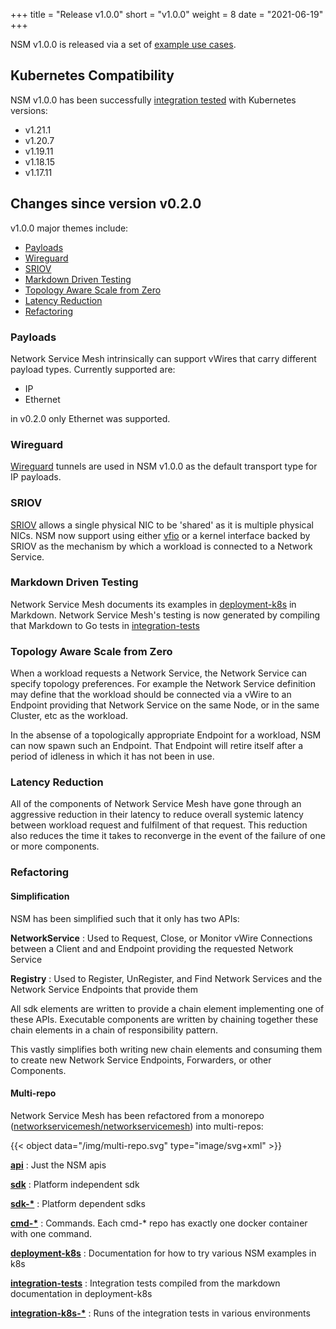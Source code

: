 +++
title = "Release v1.0.0"
short = "v1.0.0"
weight = 8
date = "2021-06-19"
+++

NSM v1.0.0 is released via a set of [example use cases](https://github.com/networkservicemesh/deployments-k8s/tree/release/v1.0.0).

## Kubernetes Compatibility
NSM v1.0.0 has been successfully [integration tested](https://github.com/networkservicemesh/integration-k8s-kind/pull/304) with Kubernetes versions:

- v1.21.1
- v1.20.7
- v1.19.11
- v1.18.15
- v1.17.11

## Changes since version v0.2.0

v1.0.0 major themes include:

- [Payloads](#payloads)
- [Wireguard](#wireguard)
- [SRIOV](#sriov)
- [Markdown Driven Testing](#markdown-driven-testing)
- [Topology Aware Scale from Zero](#topology-aware-scale-from-zero)
- [Latency Reduction](#latency-reduction)
- [Refactoring](#refactoring)

### Payloads

Network Service Mesh intrinsically can support vWires that carry different payload types.
Currently supported are:

- IP
- Ethernet

in v0.2.0 only Ethernet was supported.

### Wireguard

[Wireguard](https://www.wireguard.com/) tunnels are used in NSM v1.0.0 as the default transport
type for IP payloads.

### SRIOV

[SRIOV](https://en.wikipedia.org/wiki/Single-root_input/output_virtualization) allows a single physical NIC to be 
'shared' as it is multiple physical NICs.  NSM now support using either [vfio](https://www.kernel.org/doc/Documentation/vfio.txt) or
a kernel interface backed by SRIOV as the mechanism by which a workload is connected to a Network Service.

### Markdown Driven Testing

Network Service Mesh documents its examples in [deployment-k8s](https://github.com/networkservicemesh/deployments-k8s) in Markdown.
Network Service Mesh's testing is now generated by compiling that Markdown to Go tests in [integration-tests](https://github.com/networkservicemesh/integration-tests)

### Topology Aware Scale from Zero

When a workload requests a Network Service, the Network Service can specify topology preferences.
For example the Network Service definition may define that the workload should be connected via a vWire to
an Endpoint providing that Network Service on the same Node, or in the same Cluster, etc as the workload.

In the absense of a topologically appropriate Endpoint for a workload, NSM can now spawn such an Endpoint.
That Endpoint will retire itself after a period of idleness in which it has not been in use.

### Latency Reduction

All of the components of Network Service Mesh have gone through an aggressive reduction in their latency
to reduce overall systemic latency between workload request and fulfilment of that request.
This reduction also reduces the time it takes to reconverge in the event of the failure of one or more components.

### Refactoring

#### Simplification

NSM has been simplified such that it only has two APIs:

**NetworkService**
: Used to Request, Close, or Monitor vWire Connections between a Client and and Endpoint providing the requested Network Service

**Registry**
: Used to Register, UnRegister, and Find Network Services and the Network Service Endpoints that provide them

All sdk elements are written to provide a chain element implementing one of these APIs.
Executable components are written by chaining together these chain elements in a chain of responsibility pattern.

This vastly simplifies both writing new chain elements and consuming them to create new Network Service Endpoints, Forwarders, or other Components.

#### Multi-repo
Network Service Mesh has been refactored from a monorepo ([networkservicemesh/networkservicemesh](https://github.com/networkservicemesh/networkservicemesh)) into
multi-repos:

{{< object data="/img/multi-repo.svg" type="image/svg+xml" >}}

**[api](https://github.com/networkservicemesh/api)**
: Just the  NSM apis

**[sdk](https://github.com/networkservicemesh/sdk)**
: Platform independent sdk

**[sdk-*](https://github.com/networkservicemesh?q=sdk-+is:repo)**
: Platform dependent sdks

**[cmd-*](https://github.com/networkservicemesh?q=cmd-+is:repo)**
: Commands.  Each cmd-* repo has exactly one docker container with one command.

**[deployment-k8s](https://github.com/networkservicemesh/deployment-k8s)**
: Documentation for how to try various NSM examples in k8s

**[integration-tests](https://github.com/networkservicemesh/integration-tests)**
: Integration tests compiled from the markdown documentation in deployment-k8s

**[integration-k8s-*](https://github.com/networkservicemesh?q=integration-k8s-+is:repo)**
: Runs of the integration tests in various environments

